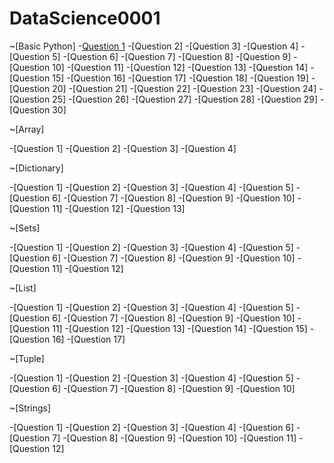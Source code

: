# DataScience0001
~[Basic Python]
-[Question 1](https://github.com/Anjali-53/DataScience0001/issues/1#issue-1335500143)
-[Question 2]
-[Question 3]
-[Question 4]
-[Question 5]
-[Question 6]
-[Question 7]
-[Question 8]
-[Question 9]
-[Question 10]
-[Question 11]
-[Question 12]
-[Question 13]
-[Question 14]
-[Question 15]
-[Question 16]
-[Question 17]
-[Question 18]
-[Question 19]
-[Question 20]
-[Question 21]
-[Question 22]
-[Question 23]
-[Question 24]
-[Question 25]
-[Question 26]
-[Question 27]
-[Question 28]
-[Question 29]
-[Question 30]

~[Array]

-[Question 1]
-[Question 2]
-[Question 3]
-[Question 4]

~[Dictionary]

-[Question 1]
-[Question 2]
-[Question 3]
-[Question 4]
-[Question 5]
-[Question 6]
-[Question 7]
-[Question 8]
-[Question 9]
-[Question 10]
-[Question 11]
-[Question 12]
-[Question 13]

~[Sets]

-[Question 1]
-[Question 2]
-[Question 3]
-[Question 4]
-[Question 5]
-[Question 6]
-[Question 7]
-[Question 8]
-[Question 9]
-[Question 10]
-[Question 11]
-[Question 12]

~[List]

-[Question 1]
-[Question 2]
-[Question 3]
-[Question 4]
-[Question 5]
-[Question 6]
-[Question 7]
-[Question 8]
-[Question 9]
-[Question 10]
-[Question 11]
-[Question 12]
-[Question 13]
-[Question 14]
-[Question 15]
-[Question 16]
-[Question 17]

~[Tuple]

-[Question 1]
-[Question 2]
-[Question 3]
-[Question 4]
-[Question 5]
-[Question 6]
-[Question 7]
-[Question 8]
-[Question 9]
-[Question 10]

~[Strings]

-[Question 1]
-[Question 2]
-[Question 3]
-[Question 4]
-[Question 6]
-[Question 7]
-[Question 8]
-[Question 9]
-[Question 10]
-[Question 11]
-[Question 12]

